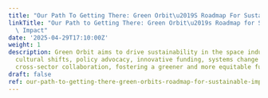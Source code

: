```yaml
---
title: "Our Path To Getting There: Green Orbit\u2019S Roadmap For Sustainable Impact"
linkTitle: "Our Path to Getting There: Green Orbit\u2019s Roadmap for Sustainable\
  \ Impact"
date: '2025-04-29T17:10:00Z'
weight: 1
description: Green Orbit aims to drive sustainability in the space industry through
  cultural shifts, policy advocacy, innovative funding, systems change tools, and
  cross-sector collaboration, fostering a greener and more equitable future.
draft: false
ref: our-path-to-getting-there-green-orbits-roadmap-for-sustainable-impact
---
```


